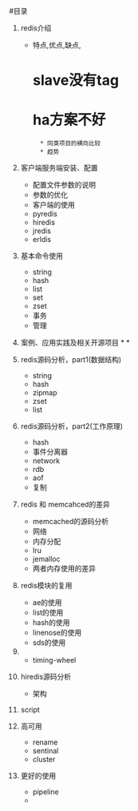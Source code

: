 #目录


1. redis介绍
	* 特点,优点,缺点,
		# slave没有tag
		# ha方案不好
			* 同类项目的横向比较
			* 趋势

2. 客户端服务端安装、配置
	* 配置文件参数的说明
	* 参数的优化
	* 客户端的使用
	* pyredis
	* hiredis
	* jredis
	* erldis

3. 基本命令使用
	* string
	* hash
	* list
	* set
	* zset
	* 事务
	* 管理

4. 案例、应用实践及相关开源项目
	*
	*

5. redis源码分析，part1(数据结构)
	* string
	* hash
	* zipmap
	* zset
	* list

6. redis源码分析，part2(工作原理)
	* hash
	* 事件分离器
	* network
	* rdb
	* aof
	* 复制

7. redis 和 memcahced的差异
	* memcached的源码分析
	* 网络
	* 内存分配
	* lru
	* jemalloc
	* 两者内存使用的差异

8. redis模块的复用
	* ae的使用
	* list的使用
	* hash的使用
	* linenose的使用
	* sds的使用

9. 
	* timing-wheel

10. hiredis源码分析
	* 架构

11. script

12. 高可用
	* rename
	* sentinal
	* cluster

13. 更好的使用
	* pipeline
	* 
